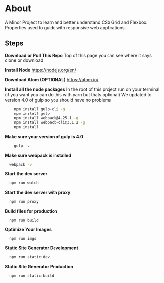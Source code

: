 # About

A Minor Project to learn and better understand CSS Grid and Flexbox. Properties used to guide with responsive web applications.


## Steps

**Download or Pull This Repo**
	Top of this page you can see where it says clone or download

 **Install Node**
	https://nodejs.org/en/

**Download Atom (OPTIONAL)**
	https://atom.io/

 **Install all the node packages** 
In the root of this project run on your terminal (if you want you can do this with yarn but thats optional)
We updated to version 4.0 of gulp so you should have no problems
```bash
    npm install gulp-cli -g
    npm install gulp 
    npm install webpack@4.25.1 -g
    npm install webpack-cli@3.1.2 -g
    npm install
```

**Make sure your version of gulp is 4.0**
```bash
    gulp -v    
```

**Make sure webpack is installed**
```bash
  webpack -v
```

**Start the dev server**
```bash
  npm run watch
```

**Start the dev server with proxy**
```bash
  npm run proxy
```

**Build files for production**
```bash
  npm run build
```

**Optimize Your Images**
```bash
  npm run imgs
```

**Static Site Generator Development**
```bash
  npm run static:dev
```

**Static Site Generator Production**
```bash
  npm run static:build
```

